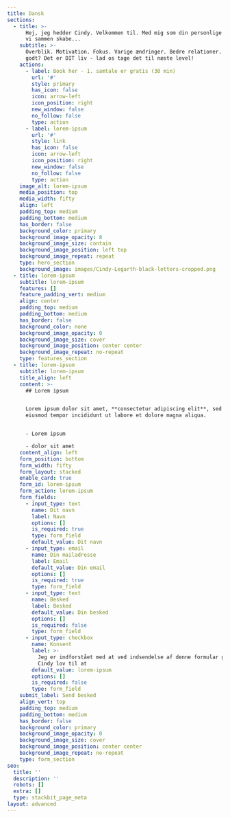 ```yaml
---
title: Dansk
sections:
  - title: >-
      Hej, jeg hedder Cindy. Velkommen til. Med mig som din personlige coach kan
      vi sammen skabe...
    subtitle: >-
      Overblik. Motivation. Fokus. Varige ændringer. Bedre relationer. Lyder det
      godt? Det er DIT liv - lad os tage det til næste level!
    actions:
      - label: Book her - 1. samtale er gratis (30 min)
        url: '#'
        style: primary
        has_icon: false
        icon: arrow-left
        icon_position: right
        new_window: false
        no_follow: false
        type: action
      - label: lorem-ipsum
        url: '#'
        style: link
        has_icon: false
        icon: arrow-left
        icon_position: right
        new_window: false
        no_follow: false
        type: action
    image_alt: lorem-ipsum
    media_position: top
    media_width: fifty
    align: left
    padding_top: medium
    padding_bottom: medium
    has_border: false
    background_color: primary
    background_image_opacity: 8
    background_image_size: contain
    background_image_position: left top
    background_image_repeat: repeat
    type: hero_section
    background_image: images/Cindy-Legarth-black-letters-cropped.png
  - title: lorem-ipsum
    subtitle: lorem-ipsum
    features: []
    feature_padding_vert: medium
    align: center
    padding_top: medium
    padding_bottom: medium
    has_border: false
    background_color: none
    background_image_opacity: 0
    background_image_size: cover
    background_image_position: center center
    background_image_repeat: no-repeat
    type: features_section
  - title: lorem-ipsum
    subtitle: lorem-ipsum
    title_align: left
    content: >-
      ## Lorem ipsum


      Lorem ipsum dolor sit amet, **consectetur adipiscing elit**, sed do
      eiusmod tempor incididunt ut labore et dolore magna aliqua.


      - Lorem ipsum

      - dolor sit amet
    content_align: left
    form_position: bottom
    form_width: fifty
    form_layout: stacked
    enable_card: true
    form_id: lorem-ipsum
    form_action: lorem-ipsum
    form_fields:
      - input_type: text
        name: Dit navn
        label: Navn
        options: []
        is_required: true
        type: form_field
        default_value: Dit navn
      - input_type: email
        name: Din mailadresse
        label: Email
        default_value: Din email
        options: []
        is_required: true
        type: form_field
      - input_type: text
        name: Besked
        label: Besked
        default_value: Din besked
        options: []
        is_required: false
        type: form_field
      - input_type: checkbox
        name: Konsent
        label: >-
          Jeg er indforstået med at ved indsendelse af denne formular giver jeg
          Cindy lov til at 
        default_value: lorem-ipsum
        options: []
        is_required: false
        type: form_field
    submit_label: Send besked
    align_vert: top
    padding_top: medium
    padding_bottom: medium
    has_border: false
    background_color: primary
    background_image_opacity: 0
    background_image_size: cover
    background_image_position: center center
    background_image_repeat: no-repeat
    type: form_section
seo:
  title: ''
  description: ''
  robots: []
  extra: []
  type: stackbit_page_meta
layout: advanced
---
```

